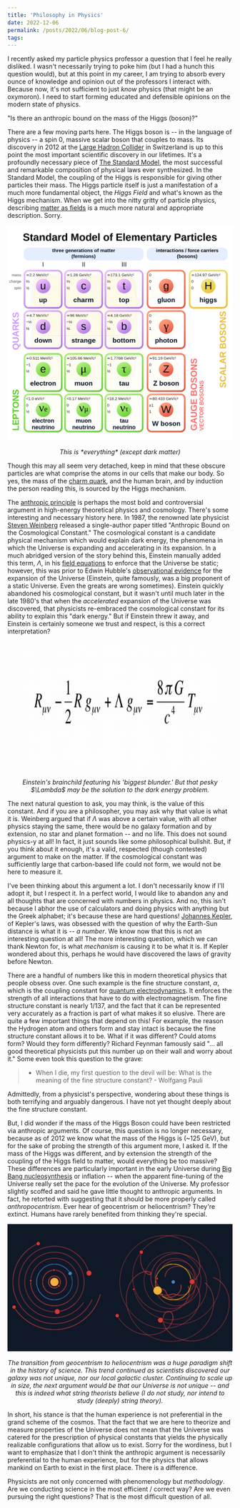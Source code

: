 ```yaml
---
title: 'Philosophy in Physics'
date: 2022-12-06
permalink: /posts/2022/06/blog-post-6/
tags:
---
```


I recently asked my particle physics professor a question that I feel he really disliked. I wasn't necessarily trying to poke him (but I had a hunch this question would), but at this point in my career, I am trying to absorb every ounce of knowledge and opinion out of the professors I interact with. Because now, it's not sufficient to just *know* physics (that might be an oxymoron). I need to start forming educated and defensible opinions on the modern state of physics.

"Is there an anthropic bound on the mass of the Higgs (boson)?"

There are a few moving parts here. The Higgs boson is -- in the language of physics -- a spin 0, massive scalar boson that couples to mass. Its discovery in 2012 at the [Large Hadron Collider](https://www.google.com/search?client=safari&rls=en&q=large+hadron+collider&ie=UTF-8&oe=UTF-8) in Switzerland is up to this point the most important scientific discovery in our lifetimes. It's a profoundly necessary piece of [The Standard Model](https://www.symmetrymagazine.org/article/the-deconstructed-standard-model-equation), the most successful and remarkable composition of physical laws ever synthesized. In the Standard Model, the coupling of the Higgs is responsible for giving other particles their mass. The Higgs particle itself is just a manifestation of a much more fundamental object, the *Higgs Field* and what's known as the Higgs mechanism. When we get into the nitty gritty of particle physics, describing [matter as fields](https://www.youtube.com/watch?v=MmG2ah5Df4g) is a much more natural and appropriate description. Sorry.

![higgs](/images/sm.jpg)
<p align="center">
  <em>This is *everything* (except dark matter)</em>
</p>

Though this may all seem very detached, keep in mind that these obscure particles are what comprise the atoms in our cells that make our body. So yes, the mass of the [charm quark](https://en.wikipedia.org/wiki/Charm_quark), and the human brain, and by induction the person reading this, is sourced by the Higgs mechanism.

The [anthropic principle](https://en.wikipedia.org/wiki/Anthropic_principle) is perhaps the most bold and controversial argument in high-energy theoretical physics and cosmology. There's some interesting and necessary history here. In 1987, the renowned late physicist [Steven Weinberg](https://www.youtube.com/watch?v=zyaveVWKniw) released a single-author paper titled "Anthropic Bound on the Cosmological Constant." The cosmological constant is a candidate physical mechanism which would explain dark energy, the phenomena in which the Universe is expanding and accelerating in its expansion. In a much abridged version of the story behind this, Einstein manually added this term, $\Lambda$, in his [field equations](https://en.wikipedia.org/wiki/Einstein_field_equations) to enforce that the Universe be static; however, this was prior to Edwin Hubble's [observational evidence](https://en.wikipedia.org/wiki/Type_Ia_supernova) for the expansion of the Universe (Einstein, quite famously, was a big proponent of a static Universe. Even the greats are wrong sometimes). Einstein quickly abandoned his cosmological constant, but it wasn't until much later in the late 1980's that when the *accelerated* expansion of the Universe was discovered, that physicists re-embraced the cosmological constant for its ability to explain this "dark energy." But if Einstein threw it away, and Einstein is certainly someone we trust and respect, is this a correct interpretation?


<p align="center">
  <img width="450" height="290" src="/images/fieldeq.jpg">
</p>
<p align="center">
  <em>Einstein's brainchild featuring his 'biggest blunder.' But that pesky $\Lambda$ may be the solution to the dark energy problem.</em>
</p>

The next natural question to ask, you may think, is the value of this constant. And if you are a philosopher, you may ask why that value is what it is. Weinberg argued that if $\Lambda$ was above a certain value, with all other physics staying the same, there would be no galaxy formation and by extension, no star and planet formation -- and no life. This does not sound physics-y at all! In fact, it just sounds like some philosophical bullshit. But, if you think about it enough, it's a valid, respected (though contested) argument to make on the matter. If the cosmological constant was sufficiently large that carbon-based life could not form, we would not be here to measure it.

I've been thinking about this argument a lot. I don't necessarily know if I'll adopt it, but I respect it. In a perfect world, I would like to abandon any and all thoughts that are concerned with numbers in physics. And no, this isn't because I abhor the use of calculators and doing physics with anything but the Greek alphabet; it's because these are hard questions! [Johannes Kepler](https://en.wikipedia.org/wiki/Johannes_Kepler), of Kepler's laws, was obsessed with the question of why the Earth-Sun distance is what it is -- *a number*. We know now that this is not an interesting question at all! The more interesting question, which we can thank Newton for, is what *mechanism* is causing it to be what it is. If Kepler wondered about this, perhaps he would have discovered the laws of gravity before Newton.

There are a handful of numbers like this in modern theoretical physics that people obsess over. One such example is the fine structure constant, $\alpha$, which is the coupling constant for [quantum electrodynamics](https://en.wikipedia.org/wiki/Quantum_electrodynamics). It enforces the strength of all interactions that have to do with electromagnetism. The fine structure constant is nearly 1/137, and the fact that it can be represented very accurately as a fraction is part of what makes it so elusive. There are quite a few important things that depend on this! For example, the reason the Hydrogen atom and others form and stay intact is because the fine structure constant allows it to be. What if it was different? Could atoms form? Would they form differently? Richard Feynman famously said "... all good theoretical physicists put this number up on their wall and worry about it." Some even took this question to the grave:

> * When I die, my first question to the devil will be: What is the meaning of the fine structure constant? - Wolfgang Pauli

Admittedly, from a physicist's perspective, wondering about these things is both terrifying and arguably dangerous. I have not yet thought deeply about the fine structure constant.

But, I did wonder if the mass of the Higgs Boson could have been restricted via anthropic arguments. Of course, this question is no longer necessary, because as of 2012 we know what the mass of the Higgs is (~125 GeV), but for the sake of probing the strength of this argument more, I asked it. If the mass of the Higgs was different, and by extension the strength of the coupling of the Higgs field to matter, would everything be too massive? These differences are particularly important in the early Universe during [Big Bang nucleosynthesis](https://en.wikipedia.org/wiki/Big_Bang_nucleosynthesis) or inflation -- when the apparent fine-tuning of the Universe really set the pace for the evolution of the Universe. My professor slightly scoffed and said he gave little thought to anthropic arguments. In fact, he retorted with suggesting that it should be more properly called *anthropocentrism*. Ever hear of geocentrism or heliocentrism? They're extinct. Humans have rarely benefited from thinking they're special.

![higgs](/images/centrism.jpg)
<p align="center">
  <em>The transition from geocentrism to heliocentrism was a huge paradigm shift in the history of science. This trend continued as scientists discovered our galaxy was not unique, nor our local galactic cluster. Continuing to scale up in size, the next argument would be that our Universe is not unique -- and this is indeed what string theorists believe (I do not study, nor intend to study (deeply) string theory).</em>
</p>

In short, his stance is that the human experience is not preferential in the grand scheme of the cosmos. That the fact that we are here to theorize and measure properties of the Universe does not mean that the Universe was catered for the prescription of physical constants that yields the physically realizable configurations that allow us to exist. Sorry for the wordiness, but I want to emphasize that I don't think the anthropic argument is necessarily preferential to the human experience, but for the physics that allows mankind on Earth to exist in the first place. There is a difference.

Physicists are not only concerned with phenomenology but *methodology*. Are we conducting science in the most efficient / correct way? Are we even pursuing the right questions? That is the most difficult question of all.
